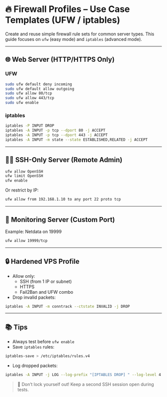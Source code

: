 # 🔥 Firewall Profiles – Use Case Templates (UFW / iptables)

Create and reuse simple firewall rule sets for common server types. This guide focuses on `ufw` (easy mode) and `iptables` (advanced mode).

---

## 🌐 Web Server (HTTP/HTTPS Only)
### UFW
```bash
sudo ufw default deny incoming
sudo ufw default allow outgoing
sudo ufw allow 80/tcp
sudo ufw allow 443/tcp
sudo ufw enable
```

### iptables
```bash
iptables -P INPUT DROP
iptables -A INPUT -p tcp --dport 80 -j ACCEPT
iptables -A INPUT -p tcp --dport 443 -j ACCEPT
iptables -A INPUT -m state --state ESTABLISHED,RELATED -j ACCEPT
```

---

## 🧑‍💻 SSH-Only Server (Remote Admin)
```bash
ufw allow OpenSSH
ufw limit OpenSSH
ufw enable
```

Or restrict by IP:
```bash
ufw allow from 192.168.1.10 to any port 22 proto tcp
```

---

## 📡 Monitoring Server (Custom Port)
Example: Netdata on 19999
```bash
ufw allow 19999/tcp
```

---

## 🔒 Hardened VPS Profile
- Allow only:
  - SSH (from 1 IP or subnet)
  - HTTPS
  - Fail2Ban and UFW combo
- Drop invalid packets:
```bash
iptables -A INPUT -m conntrack --ctstate INVALID -j DROP
```

---

## 📚 Tips
- Always test before `ufw enable`
- Save `iptables` rules:
```bash
iptables-save > /etc/iptables/rules.v4
```
- Log dropped packets:
```bash
iptables -A INPUT -j LOG --log-prefix "[IPTABLES DROP] " --log-level 4
```

> 🚨 Don’t lock yourself out! Keep a second SSH session open during tests.
